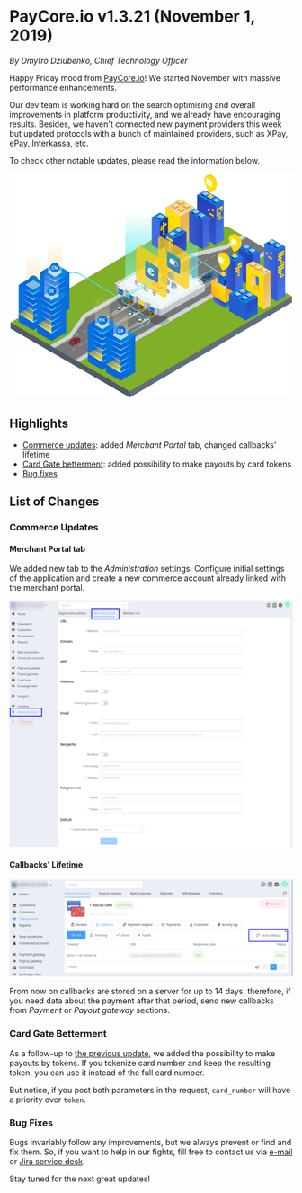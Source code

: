 # **PayCore.io v1.3.21 (November 1, 2019)**

*By Dmytro Dziubenko, Chief Technology Officer*

Happy Friday mood from [PayCore.io](http://paycore.io/)! We started November with massive performance enhancements.

Our dev team is working hard on the search optimising and overall improvements in platform productivity, and we already have encouraging results. Besides, we haven't connected new payment providers this week but updated protocols with a bunch of maintained providers, such as XPay, ePay, Interkassa, etc.

To check other notable updates, please read the information below.

![providers](images/v1.3.21/Go-Global.png)

## Highlights

* [Commerce updates](#commerce-updates): added *Merchant Portal* tab, changed callbacks' lifetime
* [Card Gate betterment](#card-gate-betterment): added possibility to make payouts by card tokens
* [Bug fixes](#bug-fixes)

## List of Changes

### Commerce Updates

#### Merchant Portal tab

We added new tab to the *Administration* settings. Configure initial settings of the application and create a new commerce account already linked with the merchant portal.

![Merchant Portal](images/v1.3.21/create-merchant-portal.png)

#### Callbacks' Lifetime

![Callbacks](images/v1.3.21/callbacks.png)

From now on callbacks are stored on a server for up to 14 days, therefore, if you need data about the payment after that period, send new callbacks from *Payment* or *Payout gateway* sections.

### Card Gate Betterment

As a follow-up to [the previous update](/release-notes/v1.3.17/#card-data-tokenization), we added the possibility to make payouts by tokens. If you tokenize card number and keep the resulting token, you can use it instead of the full card number.

But notice, if you post both parameters in the request, `card_number` will have a priority over `token`.

### Bug Fixes

Bugs invariably follow any improvements, but we always prevent or find and fix them. So, if you want to help in our fights, fill free to contact us via [e-mail](mailto:support@paycore.io) or [Jira service desk](https://support.paycore.io).

Stay tuned for the next great updates!
